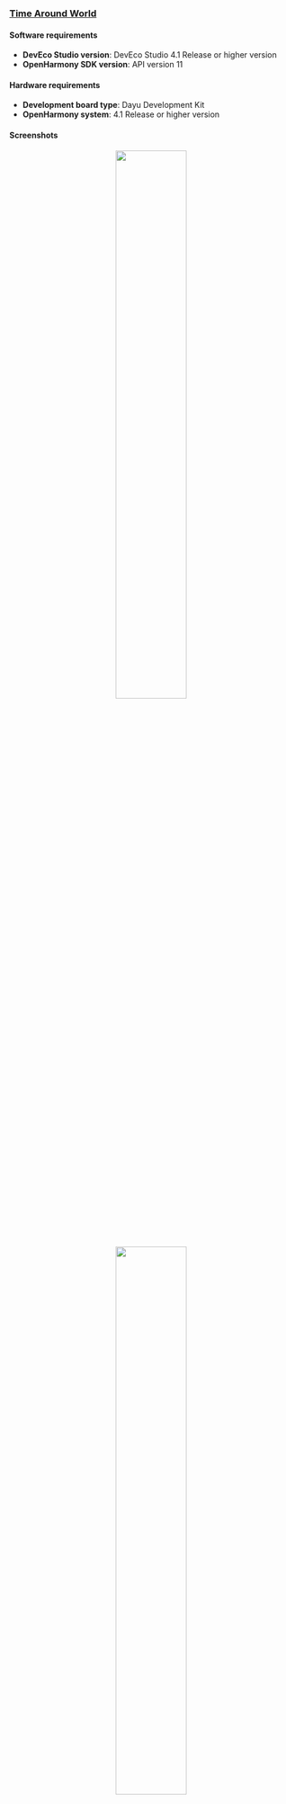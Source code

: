 ### [Time Around World](https://github.com/eclipse-oniro4openharmony/app-TimeAroundWorld)  
#### Software requirements
- **DevEco Studio version**: DevEco Studio 4.1 Release or higher version
- **OpenHarmony SDK version**: API version 11

#### Hardware requirements
- **Development board type**: Dayu Development Kit
- **OpenHarmony system**: 4.1 Release or higher version

#### Screenshots

<div style="text-align: center">
    <img src='../images/utility/time-around-world/image_1.png' width='50%'>
    <img src='../images/utility/time-around-world/image_2.png' width='50%'>
    <img src='../images/utility/time-around-world/image_3.png' width='50%'>
    <img src='../images/utility/time-around-world/image_4.png' width='50%'>
</div>

### [Super Bright Flashlight](https://github.com/eclipse-oniro4openharmony/app-SuperBrightFlashlight)  
#### Software requirements
- **DevEco Studio version**: DevEco Studio 4.1 Release or higher version
- **OpenHarmony SDK version**: API version 11

#### Hardware requirements
- **Development board type**: Dayu Development Kit
- **OpenHarmony system**: 4.1 Release or higher version

#### Screenshots
<div style="text-align: center">
    <img src='../images/utility/superFlashlight/image_1.png' width='50%'>
    <img src='../images/utility/superFlashlight/image_2.png' width='50%'>
    <img src='../images/utility/superFlashlight/image_3.png' width='50%'>
</div>

### [Bmicalculator](https://github.com/eclipse-oniro4openharmony/app-bmicalculator)  
#### Software requirements
- **DevEco Studio version**: DevEco Studio 4.1 Release or higher version
- **OpenHarmony SDK version**: API version 11

#### Hardware requirements
- **Development board type**: Dayu Development Kit
- **OpenHarmony system**: 4.1 Release or higher version

#### Screenshots
<div style="text-align: center">
    <img src='../images/utility/bmicalculator/image1.png' width='50%'>
</div>

### [Quote Of The Day](https://github.com/eclipse-oniro4openharmony/app-QuoteOfTheDay)  
#### Software requirements
- **DevEco Studio version**: DevEco Studio 4.1 Release or higher version
- **OpenHarmony SDK version**: API version 11

#### Hardware requirements
- **Development board type**: Dayu Development Kit
- **OpenHarmony system**: 4.1 Release or higher version

#### Screenshots
<div style="text-align: center">
    <img src='../images/utility/quote-of-the-day/image1.png' width='50%'>
</div>

### [Unit Converter](https://github.com/eclipse-oniro4openharmony/app-unitconverter)  
#### Software requirements
- **DevEco Studio version**: DevEco Studio 4.1 Release or higher version
- **OpenHarmony SDK version**: API version 11

#### Hardware requirements
- **Development board type**: Dayu Development Kit
- **OpenHarmony system**: 4.1 Release or higher version

#### Screenshots
<div style="text-align: center">
    <img src='../images/utility/unit-converter/image1.png' width='50%'>
</div>

### [MyList](https://github.com/eclipse-oniro4openharmony/app-MyList)  
#### Software requirements
- **DevEco Studio version**: DevEco Studio 4.1 Release or higher version
- **OpenHarmony SDK version**: API version 11

#### Hardware requirements
- **Development board type**: Dayu Development Kit
- **OpenHarmony system**: 4.1 Release or higher version

#### Screenshots
<div style="text-align: center">
    <img src='../images/utility/mylist/img_1.png' width='50%'>
    <img src='../images/utility/mylist/img_2.png' width='50%'>
    <img src='../images/utility/mylist/img_3.png' width='50%'>
    <img src='../images/utility/mylist/img_4.png' width='50%'>
    <img src='../images/utility/mylist/img_5.png' width='50%'>
    <img src='../images/utility/mylist/img_6.png' width='50%'>
    <img src='../images/utility/mylist/img_7.png' width='50%'>
    <img src='../images/utility/mylist/img_8.png' width='50%'>
    <img src='../images/utility/mylist/img_9.png' width='50%'>
    <img src='../images/utility/mylist/img_10.png' width='50%'>
</div>
